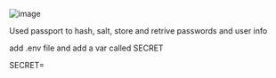 ![image](https://github.com/Mikhil31/secrets-app-with-user-auth/assets/87228017/86b5be44-04a1-4362-a9b4-0b17a39e0969)

Used passport to hash, salt, store and retrive passwords and user info


add .env file and add a var called SECRET

SECRET= <string used while hashing and salting>
